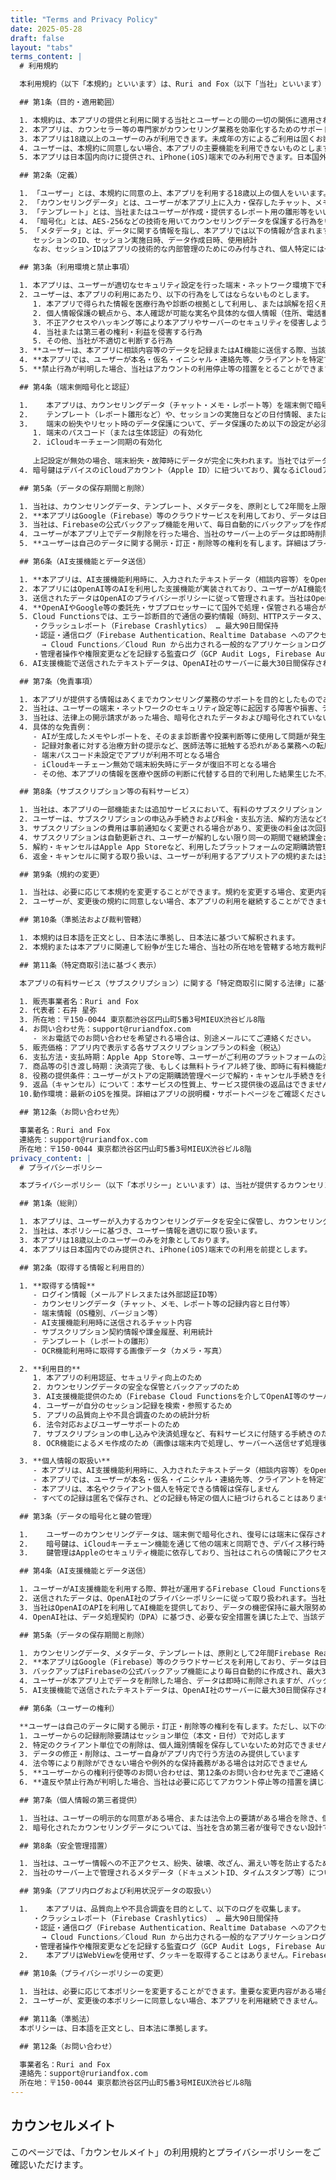 ```yaml
---
title: "Terms and Privacy Policy"
date: 2025-05-28
draft: false
layout: "tabs"
terms_content: |
  # 利用規約

  本利用規約（以下「本規約」といいます）は、Ruri and Fox（以下「当社」といいます）が提供するカウンセリング支援ツール「カウンセルメイト」（以下「本アプリ」といいます）の利用条件を定めるものです。ユーザーが本アプリにログインし、本規約に同意した時点で、本規約のすべてに同意したものとみなします。

  ## 第1条（目的・適用範囲）

  1. 本規約は、本アプリの提供と利用に関する当社とユーザーとの間の一切の関係に適用されるものとします。  
  2. 本アプリは、カウンセラー等の専門家がカウンセリング業務を効率化するためのサポートツールであり、医療行為や医師による診断を代替するものではありません。  
  3. 本アプリは18歳以上のユーザーのみが利用できます。未成年の方によるご利用は固くお断りいたします。
  4. ユーザーは、本規約に同意しない場合、本アプリの主要機能を利用できないものとします。
  5. 本アプリは日本国内向けに提供され、iPhone(iOS)端末でのみ利用できます。日本国外またはAndroid端末からの利用は想定していません。

  ## 第2条（定義）

  1. 「ユーザー」とは、本規約に同意の上、本アプリを利用する18歳以上の個人をいいます。  
  2. 「カウンセリングデータ」とは、ユーザーが本アプリ上に入力・保存したチャット、メモ、レポート等の相談記録（本文と日付等）をいいます。本アプリは、セッション記録の単位でのみ記録し、特定の個人に紐づく情報は一切保存しません。  
  3. 「テンプレート」とは、当社またはユーザーが作成・提供するレポート用の雛形等をいい、カウンセリングデータには含まれません。  
  4. 「暗号化」とは、AES-256などの技術を用いてカウンセリングデータを保護する行為をいいます。
  5. 「メタデータ」とは、データに関する情報を指し、本アプリでは以下の情報が含まれます：
     セッションのID、セッション実施日時、データ作成日時、使用統計
     なお、セッションIDはアプリの技術的な内部管理のためにのみ付与され、個人特定には一切利用されません。

  ## 第3条（利用環境と禁止事項）

  1. 本アプリは、ユーザーが適切なセキュリティ設定を行った端末・ネットワーク環境下で利用することを前提とします。Jailbreak/Root化された端末など、改造された環境下での利用は推奨されません。  
  2. ユーザーは、本アプリの利用にあたり、以下の行為をしてはならないものとします。  
     1. 本アプリで得られた情報を医療行為や診断の根拠として利用し、または誤解を招く形で活用する行為  
     2. 個人情報保護の観点から、本人確認が可能な実名や具体的な個人情報（住所、電話番号等）、またはクライアントの実名、仮名、イニシャル、属性、連絡先など、特定の個人を識別しうる一切の情報を入力・送信する行為  
     3. 不正アクセスやハッキング等により本アプリやサーバーのセキュリティを侵害しようとする行為  
     4. 当社または第三者の権利・利益を侵害する行為  
     5. その他、当社が不適切と判断する行為
  3. **ユーザーは、本アプリに相談内容等のデータを記録またはAI機能に送信する際、当該内容が第三者（クライアント）に関するものである場合、必ず事前にクライアント本人の同意を取得するものとします。**
  4. **本アプリでは、ユーザーが本名・仮名・イニシャル・連絡先等、クライアントを特定できる情報を入力・送信することを禁止しています。**
  5. **禁止行為が判明した場合、当社はアカウントの利用停止等の措置をとることができます。**

  ## 第4条（端末側暗号化と認証）

  1.	本アプリは、カウンセリングデータ（チャット・メモ・レポート等）を端末側で暗号化したうえで保管・通信し、当社が復号可能な情報を保持しない設計を採用しています。暗号鍵は、端末の生体認証またはパスコードなど、端末認証が成功した場合のみ利用できます。
  2.	テンプレート（レポート雛形など）や、セッションの実施日などの日付情報、またはプラン種別や利用状況といったアカウントに関するメタデータは、暗号化の対象外です。
  3.	端末の紛失やリセット時のデータ保護について、データ保護のため以下の設定が必須です：
     1. 端末のパスコード（または生体認証）の有効化
     2. iCloudキーチェーン同期の有効化
     
     上記設定が無効の場合、端末紛失・故障時にデータが完全に失われます。当社ではデータ復旧サービスを提供できません。
  4. 暗号鍵はデバイスのiCloudアカウント（Apple ID）に紐づいており、異なるiCloudアカウント間では共有されません。同じユーザーアカウントであっても、異なるiCloudアカウントのデバイスでログインした場合は既存データを復号できません。複数のデバイスで本アプリを利用する場合は、必ず同一のiCloudアカウントを使用してください。

  ## 第5条（データの保存期間と削除）

  1. 当社は、カウンセリングデータ、テンプレート、メタデータを、原則として2年間を上限としてFirebase Realtime Database上に保管し、2年を経過したデータは自動的に削除される場合があります。  
  2. **本アプリはGoogle（Firebase）等のクラウドサービスを利用しており、データは日本国内外（主に米国等）のGoogleデータセンターに保存される場合があります。Google社ともDPA等に基づき十分な安全管理措置を講じています。**
  3. 当社は、Firebaseの公式バックアップ機能を用いて、毎日自動的にバックアップを作成し、Google Cloud Storageに最大30日間保存される場合があります。  
  4. ユーザーが本アプリ上でデータ削除を行った場合、当社のサーバー上のデータは即時削除されますが、バックアップには最大30日間残留する可能性があります。
  5. **ユーザーは自己のデータに関する開示・訂正・削除等の権利を有します。詳細はプライバシーポリシーをご確認ください。なお、法令等により削除できない場合があります。**

  ## 第6条（AI支援機能とデータ送信）

  1. **本アプリは、AI支援機能利用時に、入力されたテキストデータ（相談内容等）をOpenAI社のAPI（米国）へ送信します。当社とOpenAI社との間ではデータ処理契約（DPA）を締結しており、送信データはAIモデルの学習目的には利用されません。**
  2. 本アプリにはOpenAI等のAIを利用した支援機能が実装されており、ユーザーがAI機能を利用する際、入力データがTLS（HTTPS）により暗号化された通信経路を通じて、当社が運用するFirebase Cloud Functionsを介してOpenAI等のAIサービスに送信されます。
  3. 送信されたデータはOpenAIのプライバシーポリシーに従って管理されます。当社はOpenAIとの間でデータ処理契約（DPA）の締結を行い、送信データがAIモデル学習に利用されないよう適切な措置を講じています。また、当社はFirebase等のクラウド委託先とも、適切なデータ処理契約またはこれに準じる措置を講じています。ユーザーは当該ポリシーに同意のうえでAI機能を利用するものとします。
  4. **OpenAIやGoogle等の委託先・サブプロセッサーにて国外で処理・保管される場合があり、DPA等に従い十分な保護措置が確保されます。**
  5. Cloud Functionsでは、エラー診断目的で通信の要約情報（時刻、HTTPステータス、エラーコード等）のみを記録します。入力内容や出力結果の本文は、意図的には記録しませんが、例外的にエラーログなどに一部が自動的に記録される可能性があります。
     ・クラッシュレポート（Firebase Crashlytics） … 最大90日間保持
     ・認証・通信ログ（Firebase Authentication、Realtime Database へのアクセスログ）
       → Cloud Functions／Cloud Run から出力される一般的なアプリケーションログ（INFO, WARN, ERRORなど）は30日間保持
     ・管理者操作や権限変更などを記録する監査ログ（GCP Audit Logs, Firebase Authentication の監査用ログ など）は最長400日間保持された後、自動削除されます。
  6. AI支援機能で送信されたテキストデータは、OpenAI社のサーバーに最大30日間保存され、その後自動的に削除されます。ただし、法令等により削除ができない場合や例外的な保持義務がある場合を除きます。

  ## 第7条（免責事項）

  1. 本アプリが提供する情報はあくまでカウンセリング業務のサポートを目的としたものであり、ユーザーは、提供された情報やAI出力をそのまま医療行為の根拠や診断材料として使用せず、自己の専門的判断に基づいて精査・修正の上、活用するものとします。  
  2. 当社は、ユーザーの端末・ネットワークのセキュリティ設定等に起因する障害や損害、データ損失等について一切の責任を負わないものとします。  
  3. 当社は、法律上の開示請求があった場合、暗号化されたデータおよび暗号化されていないメタデータを法令に従って提出する可能性があります。ただし、当社は暗号化されたデータを復号できません。  
  4. 具体的な免責例：  
     - AIが生成したメモやレポートを、そのまま診断書や投薬判断等に使用して問題が発生した場合  
     - 記録対象者に対する治療方針の提示など、医師法等に抵触する恐れがある業務への転用  
     - 端末パスコード未設定でアプリが利用不可となる場合
     - iCloudキーチェーン無効で端末紛失時にデータが復旧不可となる場合
     - その他、本アプリの情報を医療や医師の判断に代替する目的で利用した結果生じた不具合

  ## 第8条（サブスクリプション等の有料サービス）

  1. 当社は、本アプリの一部機能または追加サービスにおいて、有料のサブスクリプション（定期課金）プランを提供することがあります。  
  2. ユーザーは、サブスクリプションの申込み手続きおよび料金・支払方法、解約方法などを当社が定める手順に従い利用するものとします。  
  3. サブスクリプションの費用は事前通知なく変更される場合があり、変更後の料金は次回更新日以降に適用されます。ユーザーが継続して利用する場合、変更後の料金に同意したものとみなされます。  
  4. サブスクリプションは自動更新され、ユーザーが解約しない限り同一の期間で継続課金されます。無料トライアル期間がある場合、トライアル終了後に自動的に有料プランへ移行し、ユーザーが当該期間中に解約しない場合は課金されます。  
  5. 解約・キャンセルはApple App Storeなど、利用したプラットフォームの定期購読管理ページで行う必要があります。当社はユーザーの操作を代行できません。  
  6. 返金・キャンセルに関する取り扱いは、ユーザーが利用するアプリストアの規約または当社が別途定める規定に従います。当社は部分的な期間に対する返金や日割り計算による返金は原則として行いません。

  ## 第9条（規約の変更）

  1. 当社は、必要に応じて本規約を変更することができます。規約を変更する場合、変更内容をユーザーへ通知し、重要な変更がある場合は改定後に再度同意を取得するものとします。  
  2. ユーザーが、変更後の規約に同意しない場合、本アプリの利用を継続することができません。

  ## 第10条（準拠法および裁判管轄）

  1. 本規約は日本語を正文とし、日本法に準拠し、日本法に基づいて解釈されます。  
  2. 本規約または本アプリに関連して紛争が生じた場合、当社の所在地を管轄する地方裁判所を専属的合意管轄裁判所とします。

  ## 第11条（特定商取引法に基づく表示）

  本アプリの有料サービス（サブスクリプション）に関する「特定商取引に関する法律」に基づく表示は以下のとおりです。

  1. 販売事業者名：Ruri and Fox  
  2. 代表者：石井 星弥 
  3. 所在地：〒150-0044 東京都渋谷区円山町5番3号MIEUX渋谷ビル8階  
  4. お問い合わせ先：support@ruriandfox.com  
     - ※お電話でのお問い合わせを希望される場合は、別途メールにてご連絡ください。  
  5. 販売価格：アプリ内で表示する各サブスクリプションプランの料金（税込）  
  6. 支払方法・支払時期：Apple App Store等、ユーザーがご利用のプラットフォームの決済方法に従う。料金は各ストアの決済サイクルにより自動的に課金されます。  
  7. 商品等の引き渡し時期：決済完了後、もしくは無料トライアル終了後、即時に有料機能が利用可能となります。  
  8. 役務の提供条件：ユーザーがストアの定期購読管理ページで解約・キャンセル手続きを行わない限り自動で継続されます。  
  9. 返品（キャンセル）について：本サービスの性質上、サービス提供後の返品はできません。解約はストアの手続きを通じて行うことができます。返金は各ストアの規約に準じます。  
  10.動作環境：最新のiOSを推奨。詳細はアプリの説明欄・サポートページをご確認ください。

  ## 第12条（お問い合わせ先）

  事業者名：Ruri and Fox  
  連絡先：support@ruriandfox.com  
  所在地：〒150-0044 東京都渋谷区円山町5番3号MIEUX渋谷ビル8階
privacy_content: |
  # プライバシーポリシー

  本プライバシーポリシー（以下「本ポリシー」といいます）は、当社が提供するカウンセリング支援ツール「カウンセルメイト」（以下「本アプリ」といいます）におけるユーザー情報の取扱いについて定めるものです。ユーザーが本アプリにログインし、本ポリシーに同意した時点で、本ポリシーのすべてに同意したものとみなします。

  ## 第1条（総則）

  1. 本アプリは、ユーザーが入力するカウンセリングデータを安全に保管し、カウンセリング業務の効率化を支援する目的で開発されています。  
  2. 当社は、本ポリシーに基づき、ユーザー情報を適切に取り扱います。
  3. 本アプリは18歳以上のユーザーのみを対象としております。
  4. 本アプリは日本国内でのみ提供され、iPhone(iOS)端末での利用を前提とします。

  ## 第2条（取得する情報と利用目的）

  1. **取得する情報**  
     - ログイン情報（メールアドレスまたは外部認証ID等）  
     - カウンセリングデータ（チャット、メモ、レポート等の記録内容と日付等）  
     - 端末情報（OS種別、バージョン等）  
     - AI支援機能利用時に送信されるチャット内容  
     - サブスクリプション契約情報や課金履歴、利用統計
     - テンプレート（レポートの雛形）
     - OCR機能利用時に取得する画像データ（カメラ・写真）

  2. **利用目的**  
     1. 本アプリの利用認証、セキュリティ向上のため  
     2. カウンセリングデータの安全な保管とバックアップのため  
     3. AI支援機能提供のため（Firebase Cloud Functionsを介してOpenAI等のサーバーへ送信）  
     4. ユーザーが自分のセッション記録を検索・参照するため
     5. アプリの品質向上や不具合調査のための統計分析  
     6. 法令対応およびユーザーサポートのため  
     7. サブスクリプションの申し込みや決済処理など、有料サービスに付随する手続きのため
     8. OCR機能によるメモ作成のため（画像は端末内で処理し、サーバーへ送信せず処理後に一時ファイルを削除）

  3. **個人情報の取扱い**
     - 本アプリは、AI支援機能利用時に、入力されたテキストデータ（相談内容等）をOpenAI社のAPI（米国）へ送信します。当社とOpenAI社との間ではデータ処理契約（DPA）を締結しており、送信データはAIモデルの学習目的には利用されません。
     - 本アプリでは、ユーザーが本名・仮名・イニシャル・連絡先等、クライアントを特定できる情報を入力・送信することを禁止しています。
     - 本アプリは、本名やクライアント個人を特定できる情報は保存しません
     - すべての記録は匿名で保存され、どの記録も特定の個人に紐づけられることはありません

  ## 第3条（データの暗号化と鍵の管理）

  1.	ユーザーのカウンセリングデータは、端末側で暗号化され、復号には端末に保存された暗号鍵が必要です。この鍵は、ユーザーの端末認証（Face ID、パスコード等）を通じてのみ利用可能です。
  2.	暗号鍵は、iCloudキーチェーン機能を通じて他の端末と同期でき、デバイス移行時のデータ復元にも利用できます。iCloudキーチェーンが無効な状態で端末を紛失または初期化すると、データの復元ができません。当社ではデータの復旧サービスを提供していません。
  3.	鍵管理はAppleのセキュリティ機能に依存しており、当社はこれらの情報にアクセスできません。

  ## 第4条（AI支援機能とデータ送信）

  1. ユーザーがAI支援機能を利用する際、弊社が運用するFirebase Cloud Functionsを介して入力テキストがOpenAIのサーバーに送信される場合があります。  
  2. 送信されたデータは、OpenAI社のプライバシーポリシーに従って取り扱われます。当社はOpenAIとの間でデータ処理契約（DPA）を締結し、送信データがAIモデル学習に利用されないよう適切な措置を講じています。また、当社はFirebase等のクラウド委託先とも、適切なデータ処理契約またはこれに準じる措置を講じています。ユーザーは当該ポリシーに同意の上でAI機能を利用してください。  
  3. 当社はOpenAIのAPIを利用してAI機能を提供しており、データの機密保持に最大限努めますが、第三者サービス利用に伴うリスクを完全に排除することを保証するものではありません。個人を特定できる情報はAI機能使用時に含めないでください。
  4. OpenAI社は、データ処理契約（DPA）に基づき、必要な安全措置を講じた上で、当該データを取扱います。国外のサブプロセッサー等にデータが移転される場合も、DPA等に従い十分な保護措置が確保されます。また、当社はFirebase等のクラウド委託先とも、適切なデータ処理契約またはこれに準じる措置を講じています。

  ## 第5条（データの保存期間と削除）

  1. カウンセリングデータ、メタデータ、テンプレートは、原則として2年間Firebase Realtime Database上に保存され、2年を経過したカウンセリングデータは自動的に削除されます。  
  2. **本アプリはGoogle（Firebase）等のクラウドサービスを利用しており、データは日本国内外（主に米国等）のGoogleデータセンターに保存される場合があります。Google社とはデータ処理契約（DPA）を締結し、十分な安全管理措置を講じています。**
  3. バックアップはFirebaseの公式バックアップ機能により毎日自動的に作成され、最大30日間Google Cloud Storageに保存される場合があります。  
  4. ユーザーが本アプリ上でデータを削除した場合、データは即時に削除されますが、バックアップには最大30日間残存する場合があります。
  5. AI支援機能で送信されたテキストデータは、OpenAI社のサーバーに最大30日間保存され、その後自動的に削除されます。ただし、法令等により削除ができない場合や例外的な保持義務がある場合を除きます。

  ## 第6条（ユーザーの権利）

  **ユーザーは自己のデータに関する開示・訂正・削除等の権利を有します。ただし、以下の制限があります：**
  1. ユーザーからの記録削除要請はセッション単位（本文・日付）で対応します
  2. 特定のクライアント単位での削除は、個人識別情報を保存していないため対応できません
  3. データの修正・削除は、ユーザー自身がアプリ内で行う方法のみ提供しています
  4. 法令等により削除ができない場合や例外的な保持義務がある場合は対応できません
  5. **ユーザーからの権利行使等のお問い合わせは、第12条のお問い合わせ先までご連絡ください。**
  6. **違反や禁止行為が判明した場合、当社は必要に応じてアカウント停止等の措置を講じることがあります。**

  ## 第7条（個人情報の第三者提供）

  1. 当社は、ユーザーの明示的な同意がある場合、または法令上の要請がある場合を除き、個人を特定できる情報を第三者に提供しません。  
  2. 暗号化されたカウンセリングデータについては、当社を含め第三者が復号できない設計ですが、法令上の開示請求があった場合、暗号化された状態のデータを提出する可能性があります。

  ## 第8条（安全管理措置）

  1. 当社は、ユーザー情報への不正アクセス、紛失、破壊、改ざん、漏えい等を防止するため、適切なセキュリティ対策を講じます。  
  2. 当社のサーバー上で管理されるメタデータ（ドキュメントID、タイムスタンプ等）についても、必要なアクセス制限を行います。

  ## 第9条（アプリ内ログおよび利用状況データの取扱い）

  1.	本アプリは、品質向上や不具合調査を目的として、以下のログを収集します。
     ・クラッシュレポート（Firebase Crashlytics） … 最大90日間保持
     ・認証・通信ログ（Firebase Authentication、Realtime Database へのアクセスログ）
       → Cloud Functions／Cloud Run から出力される一般的なアプリケーションログ（INFO, WARN, ERRORなど）は30日間保持
     ・管理者操作や権限変更などを記録する監査ログ（GCP Audit Logs, Firebase Authentication の監査用ログ など）は最長400日間保持
  2.	本アプリはWebViewを使用せず、クッキーを取得することはありません。Firebase Analytics等で利用状況を匿名かつ統計的に把握する場合があります。

  ## 第10条（プライバシーポリシーの変更）

  1. 当社は、必要に応じて本ポリシーを変更することができます。重要な変更内容がある場合、当社はユーザーへ通知し、改定後に再度同意を取得する場合があります。  
  2. ユーザーが、変更後の本ポリシーに同意しない場合、本アプリを利用継続できません。

  ## 第11条（準拠法）
  本ポリシーは、日本語を正文とし、日本法に準拠します。

  ## 第12条（お問い合わせ）

  事業者名：Ruri and Fox  
  連絡先：support@ruriandfox.com  
  所在地：〒150-0044 東京都渋谷区円山町5番3号MIEUX渋谷ビル8階 
---
```


## カウンセルメイト

このページでは、「カウンセルメイト」の利用規約とプライバシーポリシーをご確認いただけます。 